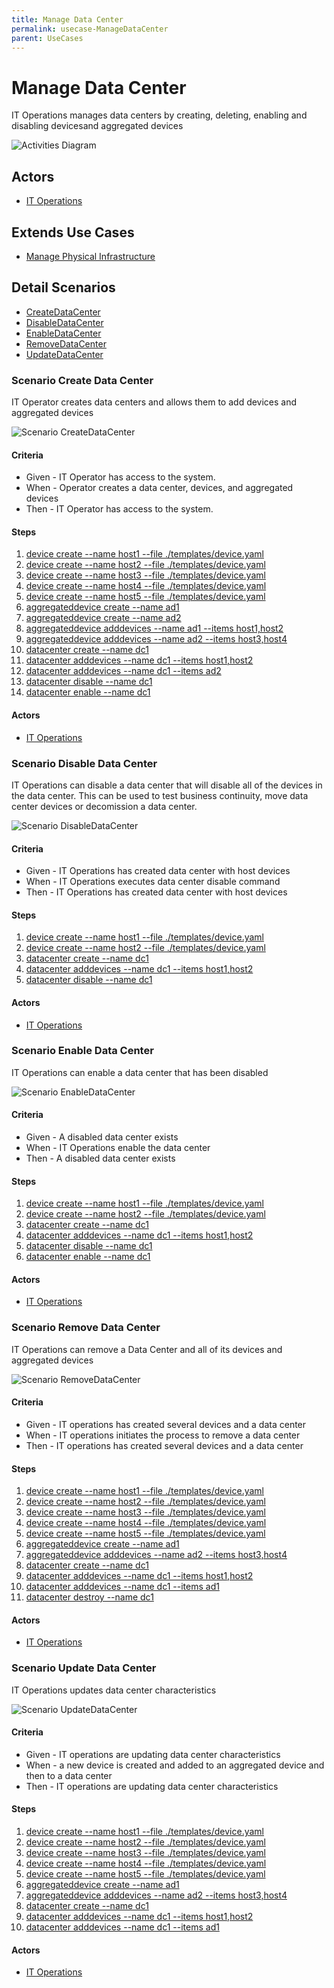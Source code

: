 ```yaml
---
title: Manage Data Center
permalink: usecase-ManageDataCenter
parent: UseCases
---
```

# Manage Data Center

IT Operations manages data centers by creating, deleting, enabling and disabling devicesand aggregated devices

![Activities Diagram](./Activities.png)

## Actors

* [IT Operations](actor-itops)





## Extends Use Cases

* [Manage Physical Infrastructure](usecase-ManagePhysicalInfrastructure)







## Detail Scenarios

* [CreateDataCenter](#scenario-CreateDataCenter)
* [DisableDataCenter](#scenario-DisableDataCenter)
* [EnableDataCenter](#scenario-EnableDataCenter)
* [RemoveDataCenter](#scenario-RemoveDataCenter)
* [UpdateDataCenter](#scenario-UpdateDataCenter)



### Scenario Create Data Center

IT Operator creates data centers and allows them to add devices and aggregated devices

![Scenario CreateDataCenter](./CreateDataCenter.png)
#### Criteria

* Given - IT Operator has access to the system.
* When - Operator creates a data center, devices, and aggregated devices
* Then - IT Operator has access to the system.

#### Steps
1. [device create --name host1 --file ./templates/device.yaml](#action-device-create)
1. [device create --name host2 --file ./templates/device.yaml](#action-device-create)
1. [device create --name host3 --file ./templates/device.yaml](#action-device-create)
1. [device create --name host4 --file ./templates/device.yaml](#action-device-create)
1. [device create --name host5 --file ./templates/device.yaml](#action-device-create)
1. [aggregateddevice create --name ad1](#action-aggregateddevice-create)
1. [aggregateddevice create --name ad2](#action-aggregateddevice-create)
1. [aggregateddevice adddevices --name ad1 --items host1,host2](#action-aggregateddevice-adddevices)
1. [aggregateddevice adddevices --name ad2 --items host3,host4](#action-aggregateddevice-adddevices)
1. [datacenter create --name dc1](#action-datacenter-create)
1. [datacenter adddevices --name dc1 --items host1,host2](#action-datacenter-adddevices)
1. [datacenter adddevices --name dc1 --items ad2](#action-datacenter-adddevices)
1. [datacenter disable --name dc1](#action-datacenter-disable)
1. [datacenter enable --name dc1](#action-datacenter-enable)

#### Actors

* [IT Operations](actor-itops)



### Scenario Disable Data Center

IT Operations can disable a data center that will disable all of the devices in the data center. This can be used to test business continuity, move data center devices or decomission a data center.

![Scenario DisableDataCenter](./DisableDataCenter.png)
#### Criteria

* Given - IT Operations has created data center with host devices
* When - IT Operations executes data center disable command
* Then - IT Operations has created data center with host devices

#### Steps
1. [device create --name host1 --file ./templates/device.yaml](#action-device-create)
1. [device create --name host2 --file ./templates/device.yaml](#action-device-create)
1. [datacenter create --name dc1](#action-datacenter-create)
1. [datacenter adddevices --name dc1 --items host1,host2](#action-datacenter-adddevices)
1. [datacenter disable --name dc1](#action-datacenter-disable)

#### Actors

* [IT Operations](actor-itops)



### Scenario Enable Data Center

IT Operations can enable a data center that has been disabled

![Scenario EnableDataCenter](./EnableDataCenter.png)
#### Criteria

* Given - A disabled data center exists
* When - IT Operations enable the data center
* Then - A disabled data center exists

#### Steps
1. [device create --name host1 --file ./templates/device.yaml](#action-device-create)
1. [device create --name host2 --file ./templates/device.yaml](#action-device-create)
1. [datacenter create --name dc1](#action-datacenter-create)
1. [datacenter adddevices --name dc1 --items host1,host2](#action-datacenter-adddevices)
1. [datacenter disable --name dc1](#action-datacenter-disable)
1. [datacenter enable --name dc1](#action-datacenter-enable)

#### Actors

* [IT Operations](actor-itops)



### Scenario Remove Data Center

IT Operations can remove a Data Center and all of its devices and aggregated devices

![Scenario RemoveDataCenter](./RemoveDataCenter.png)
#### Criteria

* Given - IT operations has created several devices and a data center
* When - IT operations initiates the process to remove a data center
* Then - IT operations has created several devices and a data center

#### Steps
1. [device create --name host1 --file ./templates/device.yaml](#action-device-create)
1. [device create --name host2 --file ./templates/device.yaml](#action-device-create)
1. [device create --name host3 --file ./templates/device.yaml](#action-device-create)
1. [device create --name host4 --file ./templates/device.yaml](#action-device-create)
1. [device create --name host5 --file ./templates/device.yaml](#action-device-create)
1. [aggregateddevice create --name ad1](#action-aggregateddevice-create)
1. [aggregateddevice adddevices --name ad2 --items host3,host4](#action-aggregateddevice-adddevices)
1. [datacenter create --name dc1](#action-datacenter-create)
1. [datacenter adddevices --name dc1 --items host1,host2](#action-datacenter-adddevices)
1. [datacenter adddevices --name dc1 --items ad1](#action-datacenter-adddevices)
1. [datacenter destroy --name dc1](#action-datacenter-destroy)

#### Actors

* [IT Operations](actor-itops)



### Scenario Update Data Center

IT Operations updates data center characteristics

![Scenario UpdateDataCenter](./UpdateDataCenter.png)
#### Criteria

* Given - IT operations are updating data center characteristics
* When - a new device is created and added to an aggregated device and then to a data center
* Then - IT operations are updating data center characteristics

#### Steps
1. [device create --name host1 --file ./templates/device.yaml](#action-device-create)
1. [device create --name host2 --file ./templates/device.yaml](#action-device-create)
1. [device create --name host3 --file ./templates/device.yaml](#action-device-create)
1. [device create --name host4 --file ./templates/device.yaml](#action-device-create)
1. [device create --name host5 --file ./templates/device.yaml](#action-device-create)
1. [aggregateddevice create --name ad1](#action-aggregateddevice-create)
1. [aggregateddevice adddevices --name ad2 --items host3,host4](#action-aggregateddevice-adddevices)
1. [datacenter create --name dc1](#action-datacenter-create)
1. [datacenter adddevices --name dc1 --items host1,host2](#action-datacenter-adddevices)
1. [datacenter adddevices --name dc1 --items ad1](#action-datacenter-adddevices)

#### Actors

* [IT Operations](actor-itops)




